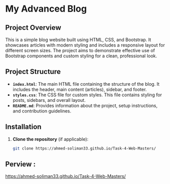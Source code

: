 # My Advanced Blog

## Project Overview

This is a simple blog website built using HTML, CSS, and Bootstrap. It showcases articles with modern styling and includes a responsive layout for different screen sizes. The project aims to demonstrate effective use of Bootstrap components and custom styling for a clean, professional look.

## Project Structure

- **`index.html`**: The main HTML file containing the structure of the blog. It includes the header, main content (articles), sidebar, and footer.
- **`styles.css`**: The CSS file for custom styles. This file contains styling for posts, sidebars, and overall layout.
- **`README.md`**: Provides information about the project, setup instructions, and contribution guidelines.

## Installation

1. **Clone the repository** (if applicable):
   ```bash
   git clone https://ahmed-soliman33.github.io/Task-4-Web-Masters/

## Perview :
   https://ahmed-soliman33.github.io/Task-4-Web-Masters/
